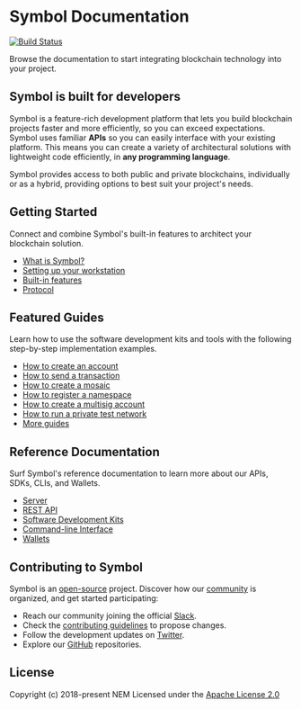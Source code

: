 # Symbol Documentation

[![Build Status](https://travis-ci.com/nemtech/symbol-docs.svg?branch=main)](https://travis-ci.com/nemtech/symbol-docs)

Browse the documentation to start integrating blockchain technology into your project.

## Symbol is built for developers

Symbol is a feature-rich development platform that lets you build blockchain projects faster and more efficiently, so you can exceed expectations.
Symbol uses familiar **APIs** so you can easily interface with your existing platform.
This means you can create a variety of architectural solutions with lightweight code efficiently, in **any programming language**.

Symbol provides access to both public and private blockchains, individually or as a hybrid, providing options to best suit your project's needs.

## Getting Started

Connect and combine Symbol's built-in features to architect your blockchain solution.

* [What is Symbol?](https://docs.symbolplatform.com/getting-started/what-is-symbol.html)
* [Setting up your workstation](https://docs.symbolplatform.com/getting-started/setup-workstation.html)
* [Built-in features](https://docs.symbolplatform.com/concepts/overview.html)
* [Protocol](https://docs.symbolplatform.com/concepts/cryptography.html)

## Featured Guides

Learn how to use the software development kits and tools with the following step-by-step implementation examples.

* [How to create an account](https://docs.symbolplatform.com/guides/account/creating-an-account.html)
* [How to send a transaction](https://docs.symbolplatform.com/guides/transfer/sending-a-transfer-transaction.html)
* [How to create a mosaic](https://docs.symbolplatform.com/guides/mosaic/creating-a-mosaic.html)
* [How to register a namespace](https://docs.symbolplatform.com/guides/namespace/registering-a-namespace.html)
* [How to create a multisig account](https://docs.symbolplatform.com/guides/multisig/creating-a-multisig-account.html)
* [How to run a private test network](https://docs.symbolplatform.com/guides/network/creating-a-private-test-net.html)
* [More guides](https://docs.symbolplatform.com/guides/category.html)

## Reference Documentation

Surf Symbol's reference documentation to learn more about our APIs, SDKs, CLIs, and Wallets.

* [Server](https://docs.symbolplatform.com/server.html)
* [REST API](https://docs.symbolplatform.com/api.html)
* [Software Development Kits](https://docs.symbolplatform.com/sdk.html)
* [Command-line Interface](https://docs.symbolplatform.com/wallets.html)
* [Wallets](https://docs.symbolplatform.com/wallets.html)

## Contributing to Symbol

Symbol is an [open-source](https://github.com/nemtech) project.
Discover how our [community](https://github.com/nemtech/community/) is organized, and get started participating:

*  Reach our community joining the official [Slack](https://join.slack.com/t/nem2/shared_invite/zt-j0xtyrr8-dJ9p0~Lua4lJx9ZoLbq7mg).
*  Check the [contributing guidelines](https://docs.symbolplatform.com/guidelines/suggesting-changes.html) to propose changes.
*  Follow the development updates on [Twitter](https://twitter.com/NEMofficial).
*  Explore our [GitHub](https://github.com/nemtech) repositories.

## License

Copyright (c) 2018-present NEM 
Licensed under the [Apache License 2.0](https://github.com/nemtech/symbol-docs/blob/main/LICENSE)
